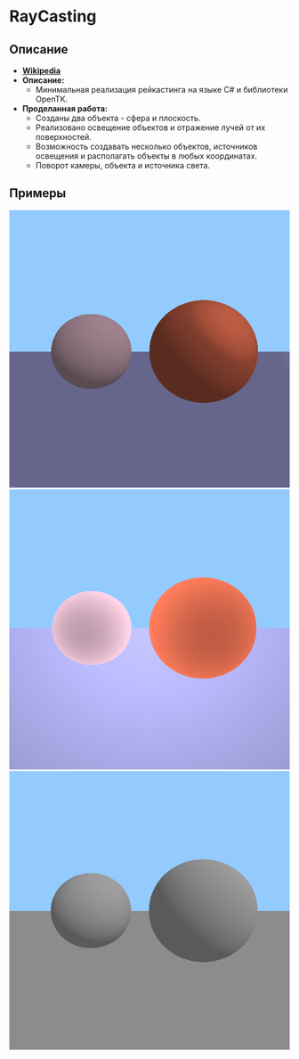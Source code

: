 # RayCasting

## Описание
- __[Wikipedia](https://ru.wikipedia.org/wiki/Ray_casting)__
- __Описание:__
  - Минимальная реализация рейкастинга на языке C# и библиотеки OpenTK.
- __Проделанная работа:__
  - Созданы два объекта - сфера и плоскость.
  - Реализовано освещение объектов и отражение лучей от их поверхностей.
  - Возможность создавать несколько объектов, источников освещения и располагать объекты в любых координатах.
  - Поворот камеры, объекта и источника света.

## Примеры
![Ray tracing with reflection and color](RayCasting/examples/WithReflectionAndColor.png)
![Ray tracing with strong lighting](RayCasting/examples/StrongLighting.png)
![Ray tracing without reflection and color](RayCasting/examples/WithoutReflectionAndColor.png)
